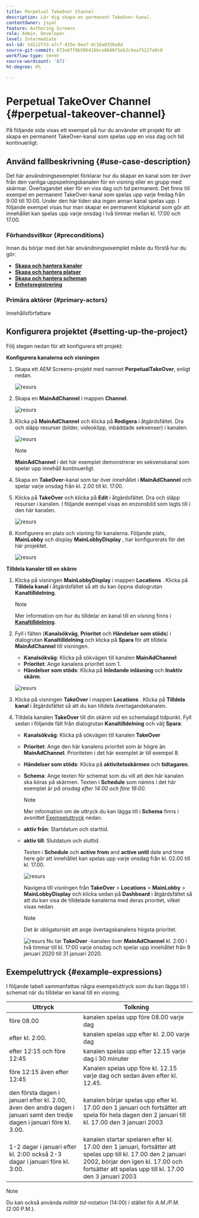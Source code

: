 ```yaml
---
title: Perpetual TakeOver Channel
description: Lär dig skapa en permanent TakeOver-kanal.
contentOwner: jsyal
feature: Authoring Screens
role: Admin, Developer
level: Intermediate
exl-id: 5d112f33-a7cf-415e-9ea7-dc18a0356a8d
source-git-commit: 873e6ff8b506416bce8660f5eb2cbea75227a9c8
workflow-type: tm+mt
source-wordcount: '871'
ht-degree: 0%

---
```


# Perpetual TakeOver Channel {#perpetual-takeover-channel}

På följande sida visas ett exempel på hur du använder ett projekt för att skapa en permanent TakeOver-kanal som spelas upp en viss dag och tid kontinuerligt.

## Använd fallbeskrivning {#use-case-description}

Det här användningsexemplet förklarar hur du skapar en kanal som *tar över* från den vanliga uppspelningskanalen för en visning eller en grupp med skärmar. Övertagandet sker för en viss dag och tid permanent.
Det finns till exempel en permanent TakeOver-kanal som spelas upp varje fredag från 9:00 till 10:00. Under den här tiden ska ingen annan kanal spelas upp. I följande exempel visas hur man skapar en permanent köpkanal som gör att innehållet kan spelas upp varje onsdag i två timmar mellan kl. 17.00 och 17.00.

### Förhandsvillkor {#preconditions}

Innan du börjar med det här användningsexemplet måste du förstå hur du gör:

* **[Skapa och hantera kanaler](managing-channels.md)**
* **[Skapa och hantera platser](managing-locations.md)**
* **[Skapa och hantera scheman](managing-schedules.md)**
* **[Enhetsregistrering](device-registration.md)**

### Primära aktörer {#primary-actors}

Innehållsförfattare

## Konfigurera projektet {#setting-up-the-project}

Följ stegen nedan för att konfigurera ett projekt:

**Konfigurera kanalerna och visningen**

1. Skapa ett AEM Screens-projekt med namnet **PerpetualTakeOver**, enligt nedan.

   ![resurs](assets/p_usecase1.png)

1. Skapa en **MainAdChannel** i mappen **Channel**.

   ![resurs](assets/p_usecase2.png)

1. Klicka på **MainAdChannel** och klicka på **Redigera** i åtgärdsfältet. Dra och släpp resurser (bilder, videoklipp, inbäddade sekvenser) i kanalen.

   ![resurs](assets/p_usecase3.png)


   >[!NOTE]
   >**MainAdChannel** i det här exemplet demonstrerar en sekvenskanal som spelar upp innehåll kontinuerligt.

1. Skapa en **TakeOver**-kanal som tar över innehållet i **MainAdChannel** och spelar varje onsdag från kl. 2.00 till kl. 17.00.

1. Klicka på **TakeOver** och klicka på **Edit** i åtgärdsfältet. Dra och släpp resurser i kanalen. I följande exempel visas en enzonsbild som lagts till i den här kanalen.

   ![resurs](assets/p_usecase4.png)

1. Konfigurera en plats och visning för kanalerna. Följande plats, **MainLobby** och display **MainLobbyDisplay** , har konfigurerats för det här projektet.

   ![resurs](assets/p_usecase5.png)

**Tilldela kanaler till en skärm**

1. Klicka på visningen **MainLobbyDisplay** i mappen **Locations** . Klicka på **Tilldela kanal** i åtgärdsfältet så att du kan öppna dialogrutan **Kanaltilldelning**.

   >[!NOTE]
   >Mer information om hur du tilldelar en kanal till en visning finns i **[Kanaltilldelning](channel-assignment.md)**.

1. Fyll i fälten (**Kanalsökväg**, **Prioritet** och **Händelser som stöds**) i dialogrutan **Kanaltilldelning** och klicka på **Spara** för att tilldela **MainAdChannel** till visningen.

   * **Kanalsökväg**: Klicka på sökvägen till kanalen **MainAdChannel**
   * **Prioritet**: Ange kanalens prioritet som 1.
   * **Händelser som stöds**: Klicka på **Inledande inläsning** och **Inaktiv skärm**.

   ![resurs](assets/p_usecase6.png)

1. Klicka på visningen **TakeOver** i mappen **Locations** . Klicka på **Tilldela kanal** i åtgärdsfältet så att du kan tilldela övertagandekanalen.

1. Tilldela kanalen **TakeOver** till din skärm vid en schemalagd tidpunkt. Fyll sedan i följande fält från dialogrutan **Kanaltilldelning** och välj **Spara**:

   * **Kanalsökväg**: Klicka på sökvägen till kanalen **TakeOver**
   * **Prioritet**: Ange den här kanalens prioritet som är högre än **MainAdChannel**. Prioriteten i det här exemplet är till exempel 8.
   * **Händelser som stöds**: Klicka på **aktivitetsskärmen** och **tidtagaren**.
   * **Schema**: Ange texten för schemat som du vill att den här kanalen ska köras på skärmen. Texten i **Schedule** som nämns i det här exemplet är *på onsdag efter 14:00 och före 16:00*.

     >[!NOTE]
     >Mer information om de uttryck du kan lägga till i **Schema** finns i avsnittet [Exempeluttryck](#example-expressions) nedan.
   * **aktiv från**: Startdatum och starttid.
   * **aktiv till**: Slutdatum och sluttid.

     Texten i **Schedule** och **active from** and **active until** date and time here gör att innehållet kan spelas upp varje onsdag från kl. 02.00 till kl. 17.00.


     ![resurs](assets/p_usecase7.png)

     Navigera till visningen från **TakeOver** > **Locations** > **MainLobby** > **MainLobbyDisplay** och klicka sedan på **Dashboard** i åtgärdsfältet så att du kan visa de tilldelade kanalerna med deras prioritet, vilket visas nedan.

     >[!NOTE]
     >Det är obligatoriskt att ange övertagskanalens högsta prioritet.

     ![resurs](assets/p_usecase8.png)
Nu tar **TakeOver** -kanalen över **MainAdChannel** kl. 2:00 i två timmar till kl. 17:00 varje onsdag och spelar upp innehållet från 9 januari 2020 till 31 januari 2020.

## Exempeluttryck {#example-expressions}

I följande tabell sammanfattas några exempeluttryck som du kan lägga till i schemat när du tilldelar en kanal till en visning.

| **Uttryck** | **Tolkning** |
|---|---|
| före 08.00 | kanalen spelas upp före 08.00 varje dag |
| efter kl. 2:00. | kanalen spelas upp efter kl. 2.00 varje dag |
| efter 12:15 och före 12:45 | kanalen spelas upp efter 12.15 varje dag i 30 minuter |
| före 12:15 även efter 12:45 | Kanalen spelas upp före kl. 12.15 varje dag och sedan även efter kl. 12.45. |
| den första dagen i januari efter kl. 2.00, även den andra dagen i januari samt den tredje dagen i januari före kl. 3.00. | kanalen börjar spelas upp efter kl. 17.00 den 1 januari och fortsätter att spela för hela dagen den 2 januari till kl. 17.00 den 3 januari 2003 |
| 1-2 dagar i januari efter kl. 2:00 också 2-3 dagar i januari före kl. 3:00. | kanalen startar spelaren efter kl. 17.00 den 1 januari, fortsätter att spelas upp till kl. 17.00 den 2 januari 2002, börjar den igen kl. 17.00 och fortsätter att spelas upp till kl. 17.00 den 3 januari 2003 |

>[!NOTE]
>
>Du kan också använda _militär tid_-notation (14:00) i stället för *A.M./P.M.* (2:00 P.M.).
